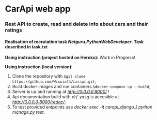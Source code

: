 # CarApi web app
### Rest API to create, read and delete info about cars and their ratings
#### Realisation of recrutation task *Netguru.PythonWebDeveloper*. Task described in task.txt

**Using instruction (project hosted on Heroku):**
Work in Progress!

**Using instruction (local version):**
1. Clone the repository with `$git clone https://github.com/Wisnia44/carapi.git`;
2. Build docker images and run containers `$docker-compose up --build`;
3. Server is up and running at *http://0.0.0.0:8000/* !
4. Api documentation build with *drf-yasg* is accesible at *http://0.0.0.0:8000/redoc/*;
5. To test provided entpoints use *docker exec -it carapi_django_1 python manage.py test*.
